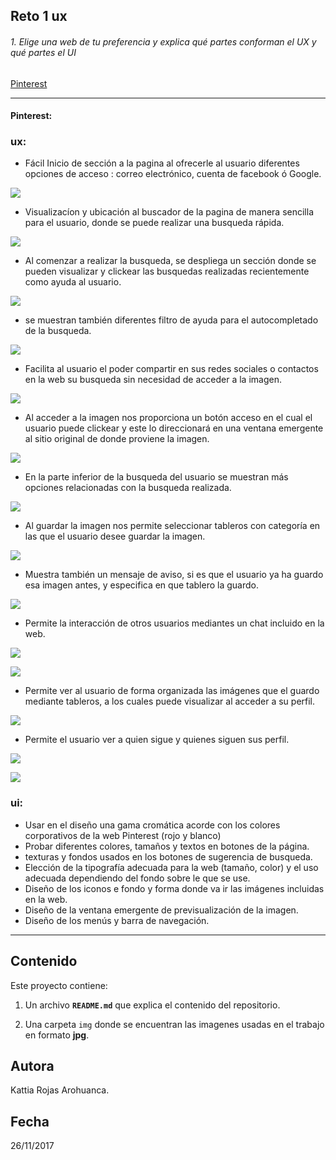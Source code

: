 
## Reto 1 ux

###### 1. Elige una web de tu preferencia y explica qué partes conforman el UX y qué partes el UI

 [Pinterest](https://www.pinterest.es)
___
#### Pinterest:

### ux:
* Fácil Inicio de sección a la pagina al ofrecerle al usuario diferentes opciones de acceso : correo electrónico, cuenta de facebook ó Google.

![](img/1.jpg)
* Visualizacíon y ubicación al buscador de la pagina de manera sencilla  para el usuario, donde se puede realizar una busqueda rápida.

![](img/2.jpg)

* Al comenzar a realizar la busqueda, se despliega un sección donde se pueden visualizar y clickear las  busquedas realizadas recientemente como ayuda al usuario.

![](img/3.jpg)
* se muestran también diferentes filtro de ayuda para el autocompletado de la busqueda.

![](img/4.jpg)
* Facilita al usuario el poder compartir en sus redes sociales o contactos en la web su busqueda sin necesidad de acceder a la imagen.  

![](img/5.jpg)
* Al acceder a la imagen nos proporciona un botón acceso en el cual el usuario puede clickear y este lo direccionará en una ventana emergente al sitio original de donde proviene la imagen.  

![](img/6.jpg)  
* En la parte inferior de la busqueda del usuario se muestran más opciones relacionadas con la busqueda realizada.

![](img/7.jpg)
* Al guardar la imagen nos permite seleccionar tableros con categoría en las que el usuario desee guardar la imagen.

![](img/8.jpg)
* Muestra también un mensaje de aviso, si es que el usuario ya ha guardo esa imagen antes, y especifica en que tablero la guardo.

![](img/8a.jpg)
* Permite la interacción de otros usuarios mediantes un chat incluido en la web.

![](img/9a.jpg)

![](img/9.jpg)
* Permite ver al usuario de forma organizada las imágenes que el guardo mediante tableros, a los cuales puede visualizar al acceder a su perfil.

![](img/10.jpg)
* Permite el usuario ver a quien sigue y quienes siguen sus perfil.

![](img/11.jpg)

![](img/11a.jpg)


### ui:
* Usar en el diseño una gama cromática acorde con los colores corporativos de la web Pinterest (rojo y blanco)
* Probar diferentes colores, tamaños y textos en botones de la página.
* texturas y fondos usados en los botones de sugerencia de busqueda.
* Elección de la tipografía adecuada para la web (tamaño, color) y el uso adecuada dependiendo del fondo sobre le que se use.
* Diseño de los iconos e fondo y forma donde va ir las imágenes incluidas en la web.
* Diseño de la ventana emergente de previsualización de la imagen.
* Diseño de los menús y barra de navegación.
___
## Contenido

Este proyecto contiene:

1. Un archivo  **`README.md`** que explica el contenido del repositorio.

2. Una carpeta `img` donde se encuentran las imagenes usadas en el trabajo en formato **jpg**.

## Autora
Kattia Rojas Arohuanca.

## Fecha
26/11/2017
